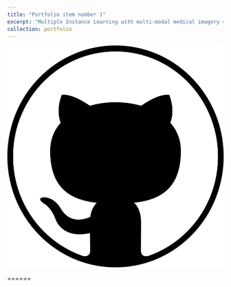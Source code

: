 ```yaml
---
title: "Portfolio item number 1"
excerpt: "Multiple Instance Learning with multi-modal medical imagery <br/><img src='/images/mil_im.png' width="300" height="100">"
collection: portfolio
---
```


[![GitHub](/images/GitHub.png)](https://github.com/b-ptiste/dlmi)


======
